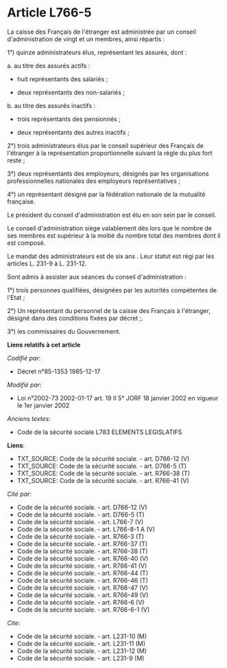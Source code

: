 # Article L766-5

La caisse des Français de l'étranger est administrée par un conseil d'administration de vingt et un membres, ainsi
répartis : 

1°) quinze administrateurs élus, représentant les assurés, dont : 

a. au titre des assurés actifs :

- huit représentants des salariés ;

- deux représentants des non-salariés ; 

b. au titre des assurés inactifs :

- trois représentants des pensionnés ;

- deux représentants des autres inactifs ; 

2°) trois administrateurs élus par le conseil supérieur des Français de l'étranger à la représentation proportionnelle
suivant la règle du plus fort reste ; 

3°) deux représentants des employeurs, désignés par les organisations professionnelles nationales des employeurs
représentatives ; 

4°) un représentant désigné par la fédération nationale de la mutualité française. 

Le président du conseil d'administration est élu en son sein par le conseil. 

Le conseil d'administration siège valablement dès lors que le nombre de ses membres est supérieur à la moitié du nombre total
des membres dont il est composé. 

Le mandat des administrateurs est de six ans   . Leur statut est régi par les articles L. 231-9 à L. 231-12. 

Sont admis à assister aux séances du conseil d'administration : 

1°) trois personnes qualifiées, désignées par les autorités compétentes de l'Etat ; 

2°) Un représentant du personnel de la caisse des Français à l'étranger, désigné dans des conditions fixées par décret ;. 

3°) les commissaires du Gouvernement.

**Liens relatifs à cet article**

_Codifié par_:

  - Décret n°85-1353 1985-12-17

_Modifié par_:

  - Loi n°2002-73 2002-01-17 art. 19 II 5° JORF 18 janvier 2002 en vigueur le 1er janvier 2002

_Anciens textes_:

  - Code de la sécurité sociale L783 ELEMENTS LEGISLATIFS

**Liens**:

  - TXT_SOURCE: Code de la sécurité sociale. - art. D766-12 (V)
  - TXT_SOURCE: Code de la sécurité sociale. - art. D766-5 (T)
  - TXT_SOURCE: Code de la sécurité sociale. - art. R766-38 (T)
  - TXT_SOURCE: Code de la sécurité sociale. - art. R766-41 (V)

_Cité par_:

  - Code de la sécurité sociale. - art. D766-12 (V)
  - Code de la sécurité sociale. - art. D766-5 (T)
  - Code de la sécurité sociale. - art. L766-7 (V)
  - Code de la sécurité sociale. - art. L766-8-1 A (V)
  - Code de la sécurité sociale. - art. R766-3 (T)
  - Code de la sécurité sociale. - art. R766-37 (T)
  - Code de la sécurité sociale. - art. R766-38 (T)
  - Code de la sécurité sociale. - art. R766-40 (V)
  - Code de la sécurité sociale. - art. R766-41 (V)
  - Code de la sécurité sociale. - art. R766-44 (T)
  - Code de la sécurité sociale. - art. R766-46 (T)
  - Code de la sécurité sociale. - art. R766-47 (V)
  - Code de la sécurité sociale. - art. R766-49 (V)
  - Code de la sécurité sociale. - art. R766-6 (V)
  - Code de la sécurité sociale. - art. R766-6-1 (V)

_Cite_:

  - Code de la sécurité sociale. - art. L231-10 (M)
  - Code de la sécurité sociale. - art. L231-11 (M)
  - Code de la sécurité sociale. - art. L231-12 (M)
  - Code de la sécurité sociale. - art. L231-9 (M)
